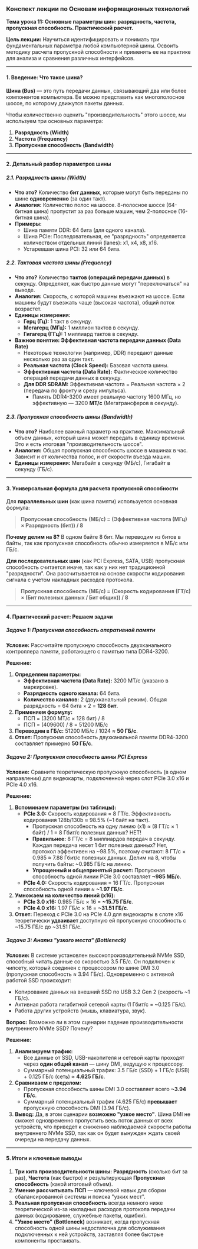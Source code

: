 ### **Конспект лекции по Основам информационных технологий**

**Тема урока 11: Основные параметры шин: разрядность, частота, пропускная способность. Практический расчет.**

**Цель лекции:** Научиться идентифицировать и понимать три фундаментальных параметра любой компьютерной шины. Освоить методику расчета пропускной способности и применять ее на практике для анализа и сравнения различных интерфейсов.

---

#### **1. Введение: Что такое шина?**

**Шина (Bus)** — это путь передачи данных, связывающий два или более компонентов компьютера. Ее можно представить как многополосное шоссе, по которому движутся пакеты данных.

Чтобы количественно оценить "производительность" этого шоссе, мы используем три основных параметра:
1.  **Разрядность (Width)**
2.  **Частота (Frequency)**
3.  **Пропускная способность (Bandwidth)**

---

#### **2. Детальный разбор параметров шины**

##### **2.1. Разрядность шины (Width)**

*   **Что это?** Количество **бит данных**, которые могут быть переданы по шине **одновременно** (за один такт).
*   **Аналогия:** Количество полос на шоссе. 8-полосное шоссе (64-битная шина) пропустит за раз больше машин, чем 2-полосное (16-битная шина).
*   **Примеры:**
    *   Шина памяти DDR: 64 бита (для одного канала).
    *   Шина PCIe: Последовательная, ее "разрядность" определяется количеством отдельных линий (lanes): x1, x4, x8, x16.
    *   Устаревшая шина PCI: 32 или 64 бита.

##### **2.2. Тактовая частота шины (Frequency)**

*   **Что это?** Количество **тактов (операций передачи данных)** в секунду. Определяет, как быстро данные могут "переключаться" на выходе.
*   **Аналогия:** Скорость, с которой машины въезжают на шоссе. Если машины будут въезжать чаще (высокая частота), общий поток возрастет.
*   **Единицы измерения:**
    *   **Герц (Гц):** 1 такт в секунду.
    *   **Мегагерц (МГц):** 1 миллион тактов в секунду.
    *   **Гигагерц (ГГц):** 1 миллиард тактов в секунду.
*   **Важное понятие: Эффективная частота передачи данных (Data Rate)**
    *   Некоторые технологии (например, DDR) передают данные несколько раз за один такт.
    *   **Реальная частота (Clock Speed):** Базовая частота шины.
    *   **Эффективная частота (Data Rate):** Фактическое количество операций передачи данных в секунду.
    *   **Для DDR SDRAM:** Эффективная частота = Реальная частота × 2 (передача по фронту и срезу импульса).
        *   Память DDR4-3200 имеет реальную частоту 1600 МГц, но эффективную — 3200 **МТ/с** (Мегатрансферов в секунду).

##### **2.3. Пропускная способность шины (Bandwidth)**

*   **Что это?** Наиболее важный параметр на практике. Максимальный объем данных, который шина может передать в единицу времени. Это и есть итоговая "производительность шоссе".
*   **Аналогия:** Общая пропускная способность шоссе в машинах в час. Зависит и от количества полос, и от скорости въезда машин.
*   **Единицы измерения:** Мегабайт в секунду (МБ/с), Гигабайт в секунду (ГБ/с).

---

#### **3. Универсальная формула для расчета пропускной способности**

Для **параллельных шин** (как шина памяти) используется основная формула:

> **Пропускная способность (МБ/с) = (Эффективная частота (МГц) × Разрядность (бит)) / 8**

**Почему делим на 8?** В одном байте 8 бит. Мы переводим из битов в байты, так как пропускная способность обычно измеряется в МБ/с или ГБ/с.

**Для последовательных шин** (как PCI Express, SATA, USB) пропускная способность считается иначе, так как у них нет традиционной "разрядности". Она рассчитывается на основе скорости кодирования сигнала с учетом накладных расходов протокола.

> **Пропускная способность (МБ/с) = (Скорость кодирования (ГТ/с) × (Бит полезных данных / Бит общих)) / 8**

---

#### **4. Практический расчет: Решаем задачи**

##### **Задача 1: Пропускная способность оперативной памяти**

**Условие:** Рассчитайте пропускную способность двухканального контроллера памяти, работающего с памятью типа DDR4-3200.

**Решение:**
1.  **Определяем параметры:**
    *   **Эффективная частота (Data Rate):** 3200 МТ/с (указано в маркировке).
    *   **Разрядность одного канала:** 64 бита.
    *   **Количество каналов:** 2 (двухканальный режим). Общая разрядность = 64 бита × 2 = **128 бит**.
2.  **Применяем формулу:**
    *   ПСП = (3200 МТ/с × 128 бит) / 8
    *   ПСП = (409600) / 8 = 51200 МБ/с
3.  **Переводим в ГБ/с:** 51200 МБ/с / 1024 ≈ **50 ГБ/с**.
4.  **Ответ:** Пропускная способность двухканальной памяти DDR4-3200 составляет примерно **50 ГБ/с**.

##### **Задача 2: Пропускная способность шины PCI Express**

**Условие:** Сравните теоретическую пропускную способность (в одном направлении) для видеокарты, подключенной через слот PCIe 3.0 x16 и PCIe 4.0 x16.

**Решение:**
1.  **Вспоминаем параметры (из таблицы):**
    *   **PCIe 3.0:** Скорость кодирования = 8 ГТ/с. Эффективность кодирования 128b/130b ≈ 98.5% (~1 байт на такт).
        *   Пропускная способность на одну линию (x1) ≈ (8 ГТ/с × 1 байт) / 1 = 8 Гбит/с полезных данных? НЕТ!
        *   **Правильнее:** 8 ГТ/с = 8 миллиардов передач в секунду. Каждая передача несет 1 бит полезных данных? Нет, протокол эффективен на ~98.5%, поэтому считают: 8 ГТ/с × 0.985 ≈ 7.88 Гбит/с полезных данных. Делим на 8, чтобы получить байты: ~0.985 ГБ/с на линию.
        *   **Упрощенный и общепринятый расчет:** Пропускная способность одной линии PCIe 3.0 составляет **~985 МБ/с**.
    *   **PCIe 4.0:** Скорость кодирования = 16 ГТ/с. Пропускная способность одной линии ≈ **~1.97 ГБ/с**.
2.  **Умножаем на количество линий (x16):**
    *   **PCIe 3.0 x16:** 0.985 ГБ/с × 16 = **~15.75 ГБ/с**.
    *   **PCIe 4.0 x16:** 1.97 ГБ/с × 16 = **~31.51 ГБ/с**.
3.  **Ответ:** Переход с PCIe 3.0 на PCIe 4.0 для видеокарты в слоте x16 теоретически **удваивает** доступную ей пропускную способность с ~15.75 ГБ/с до ~31.51 ГБ/с.

##### **Задача 3: Анализ "узкого места" (Bottleneck)**

**Условие:** В системе установлен высокопроизводительный NVMe SSD, способный читать данные со скоростью 3.5 ГБ/с. Он подключен к чипсету, который соединен с процессором по шине DMI 3.0 (пропускная способность ≈ 3.94 ГБ/с). Одновременно с активной работой SSD происходит:
*   Копирование данных на внешний SSD по USB 3.2 Gen 2 (скорость ~1 ГБ/с).
*   Активная работа гигабитной сетевой карты (1 Гбит/с = ~0.125 ГБ/с).
*   Работа других устройств (мышь, клавиатура, звук).

**Вопрос:** Возможно ли в этом сценарии падение производительности внутреннего NVMe SSD? Почему?

**Решение:**
1.  **Анализируем трафик:**
    *   Все данные от SSD, USB-накопителя и сетевой карты проходят через **один общий канал** — шину DMI, ведущую к процессору.
    *   Суммарный потенциальный трафик: 3.5 ГБ/с (SSD) + 1 ГБ/с (USB) + 0.125 ГБ/с (сеть) ≈ **4.625 ГБ/с**.
2.  **Сравниваем с пределом:**
    *   Пропускная способность шины DMI 3.0 составляет всего **~3.94 ГБ/с**.
    *   Суммарный потенциальный трафик (4.625 ГБ/с) **превышает** пропускную способность DMI (3.94 ГБ/с).
3.  **Вывод:** Да, в этом сценарии **возможно "узкое место"**. Шина DMI не сможет одновременно пропустить весь поток данных от всех устройств, что приведет к снижению наблюдаемой скорости работы внутреннего NVMe SSD, так как он будет вынужден ждать своей очереди на передачу данных.

---

#### **5. Итоги и ключевые выводы**

1.  **Три кита производительности шины:** **Разрядность** (сколько бит за раз), **Частота** (как быстро) и результирующая **Пропускная способность** (какой итоговый объем).
2.  **Умение рассчитывать ПСП** — ключевой навык для сборки сбалансированной системы и поиска "узких мест".
3.  **Реальная пропускная способность** всегда немного ниже теоретической из-за накладных расходов протокола передачи данных (кодирование, служебные пакеты, ошибки).
4.  **"Узкое место" (Bottleneck)** возникает, когда пропускная способность одной шины недостаточна для обслуживания подключенных к ней устройств, заставляя более быстрые компоненты простаивать.